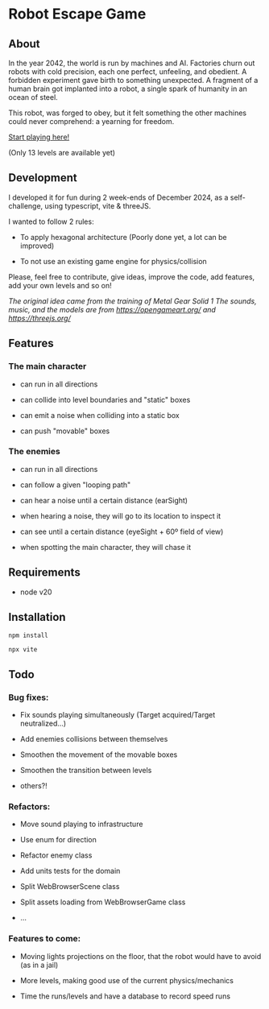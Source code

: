 
  
  

# Robot Escape Game

## About

  

In the year 2042, the world is run by machines and AI. Factories churn out robots with cold precision, each one perfect, unfeeling, and obedient. A forbidden experiment gave birth to something unexpected. A fragment of a human brain got implanted into a robot, a single spark of humanity in an ocean of steel.

  

This robot, was forged to obey, but it felt something the other machines could never comprehend: a yearning for freedom.

  

[Start playing here!](https://jacquesgarre.github.io/robot_escape/)
  

(Only 13 levels are available yet)

## Development

I developed it for fun during 2 week-ends of December 2024, as a self-challenge, using typescript, vite & threeJS.

I wanted to follow 2 rules:

- To apply hexagonal architecture (Poorly done yet, a lot can be improved)

- To not use an existing game engine for physics/collision


Please, feel free to contribute, give ideas, improve the code, add features, add your own levels and so on!

*The original idea came from the training of Metal Gear Solid 1*
  *The sounds, music, and the models are from https://opengameart.org/ and https://threejs.org/*

## Features

### The main character

- can run in all directions

- can collide into level boundaries and "static" boxes

- can emit a noise when colliding into a static box

- can push "movable" boxes

### The enemies

- can run in all directions

- can follow a given "looping path"

- can hear a noise until a certain distance (earSight)

- when hearing a noise, they will go to its location to inspect it

- can see until a certain distance (eyeSight + 60º field of view)

- when spotting the main character, they will chase it

  

## Requirements

- node v20

  

## Installation

`npm install`

`npx vite`

  

## Todo

### Bug fixes:

- Fix sounds playing simultaneously (Target acquired/Target neutralized...)

- Add enemies collisions between themselves

- Smoothen the movement of the movable boxes

- Smoothen the transition between levels

- others?!

### Refactors:

- Move sound playing to infrastructure

- Use enum for direction

- Refactor enemy class

- Add units tests for the domain

- Split WebBrowserScene class

- Split assets loading from WebBrowserGame class

- ...

  

### Features to come:

- Moving lights projections on the floor, that the robot would have to avoid (as in a jail)

- More levels, making good use of the current physics/mechanics

- Time the runs/levels and have a database to record speed runs
